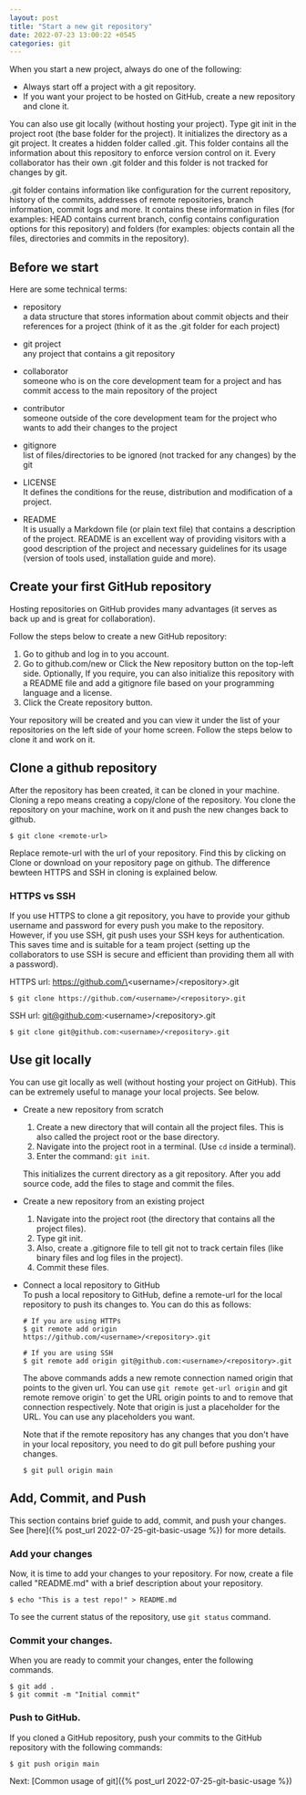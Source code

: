 ```yaml
---
layout: post
title: "Start a new git repository"
date: 2022-07-23 13:00:22 +0545
categories: git
---
```


When you start a new project, always do one of the following:
- Always start off a project with a git repository.
- If you want your project to be hosted on GitHub, create a new repository and clone it.

You can also use git locally (without hosting your project). Type git init in the project root (the base folder for the project). It initializes the directory as a git project. It creates a hidden folder called .git. This folder contains all the information about this repository to enforce version control on it. Every collaborator has their own .git folder and this folder is not tracked for changes by git.

.git folder contains information like configuration for the current repository, history of the commits, addresses of remote repositories, branch information, commit logs and more. It contains these information in files (for examples: HEAD contains current branch, config contains configuration options for this repository) and folders (for examples: objects contain all the files, directories and commits in the repository).

## Before we start

Here are some technical terms:

- repository<br>
a data structure that stores information about commit objects and their references for a project (think of it as the .git folder for each project)

- git project<br>
any project that contains a git repository

- collaborator<br>
someone who is on the core development team for a project and has commit access to the main repository of the project

- contributor<br>
someone outside of the core development team for the project who wants to add their changes to the project

- gitignore<br>
list of files/directories to be ignored (not tracked for any changes) by the git

- LICENSE<br>
It defines the conditions for the reuse, distribution and modification of a project.

- README<br>
It is usually a Markdown file (or plain text file) that contains a description of the project. README is an excellent way of providing visitors with a good description of the project and necessary guidelines for its usage (version of tools used, installation guide and more).

## Create your first GitHub repository

Hosting repositories on GitHub provides many advantages (it serves as back up and is great for collaboration).

Follow the steps below to create a new GitHub repository:

1. Go to github and log in to you account.
2. Go to github.com/new or Click the New repository button on the top-left side. Optionally, If you require, you can also initialize this repository with a README file and add a gitignore file based on your programming language and a license.
3. Click the Create repository button.

Your repository will be created and you can view it under the list of your repositories on the left side of your home screen. Follow the steps below to clone it and work on it.

## Clone a github repository

After the repository has been created, it can be cloned in your machine. Cloning a repo means creating a copy/clone of the repository. You clone the repository on your machine, work on it and push the new changes back to github.

```
$ git clone <remote-url>
```

Replace remote-url with the url of your repository. Find this by clicking on Clone or download on your repository page on github. The difference bewteen HTTPS and SSH in cloning is explained below.

### HTTPS vs SSH

If you use HTTPS to clone a git repository, you have to provide your github username and password for every push you make to the repository. However, if you use SSH, git push uses your SSH keys for authentication. This saves time and is suitable for a team project (setting up the collaborators to use SSH is secure and efficient than providing them all with a password).

HTTPS url: https://github.com/\<username\>/\<repository\>.git

```
$ git clone https://github.com/<username>/<repository>.git
```

SSH url: git@github.com:\<username\>/\<repository\>.git

```
$ git clone git@github.com:<username>/<repository>.git
```



## Use git locally

You can use git locally as well (without hosting your project on GitHub). This can be extremely useful to manage your local projects. See below.

- Create a new repository from scratch
  1. Create a new directory that will contain all the project files. This is also called the project root or the base directory.
  2. Navigate into the project root in a terminal. (Use `cd` inside a terminal).
  3. Enter the command: `git init`.

  This initializes the current directory as a git repository. After you add source code, add the files to stage and commit the files.

- Create a new repository from an existing project
  1. Navigate into the project root (the directory that contains all the project files).
  2. Type git init.
  3. Also, create a .gitignore file to tell git not to track certain files (like binary files and log files in the project).
  4. Commit these files.

- Connect a local repository to GitHub<br>
  To push a local repository to GitHub, define a remote-url for the local repository to push its changes to. You can do this as follows:

  ```
  # If you are using HTTPs
  $ git remote add origin https://github.com/<username>/<repository>.git

  # If you are using SSH
  $ git remote add origin git@github.com:<username>/<repository>.git
  ```

  The above commands adds a new remote connection named origin that points to the given url. You can use `git remote get-url origin` and git remote remove origin` to get the URL origin points to and to remove that connection respectively. Note that origin is just a placeholder for the URL. You can use any placeholders you want.

  Note that if the remote repository has any changes that you don't have in your local repository, you need to do git pull before pushing your changes.
  ```
  $ git pull origin main
  ```

## Add, Commit, and Push
This section contains brief guide to add, commit, and push your changes. See [here]({% post_url 2022-07-25-git-basic-usage %}) for more details.

### Add your changes
Now, it is time to add your changes to your repository. For now, create a file called "README.md" with a brief description about your repository.

```
$ echo "This is a test repo!" > README.md
```

To see the current status of the repository, use `git status` command.

### Commit your changes.
When you are ready to commit your changes, enter the following commands.

```
$ git add .
$ git commit -m "Initial commit"
```

### Push to GitHub.
If you cloned a GitHub repository, push your commits to the GitHub repository with the following commands:

```
$ git push origin main
```

Next: [Common usage of git]({% post_url 2022-07-25-git-basic-usage %})
